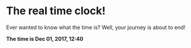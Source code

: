 # The real time clock!

Ever wanted to know what the time is? Well, your journey is about to end!

**The time is Dec 01, 2017, 12:40**